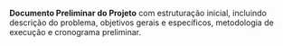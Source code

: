 **Documento Preliminar do Projeto** com estruturação inicial, incluindo descrição do problema, objetivos gerais e específicos, metodologia de execução e cronograma preliminar.
